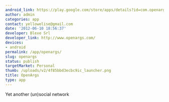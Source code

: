 ```yaml
---
android_link: https://play.google.com/store/apps/details?id=com.openargs&feature=search_result#?t=W251bGwsMSwxLDEsImNvbS5vcGVuYXJncyJd
author: admin
categories: app
contact: yellowelise@gmail.com
date: '2012-06-10 18:56:37'
developer: Blexe Srl
developer_link: http://www.openargs.com/
devices: 
- android
permalink: /app/openargs/
slug: openargs
status: publish
targetMarket: Personal
thumb: /uploads/v2/4f85bbd3ecbc9ic_launcher.png
title: OpenArgs
type: app
---
```


Yet another (un)social network<br />
